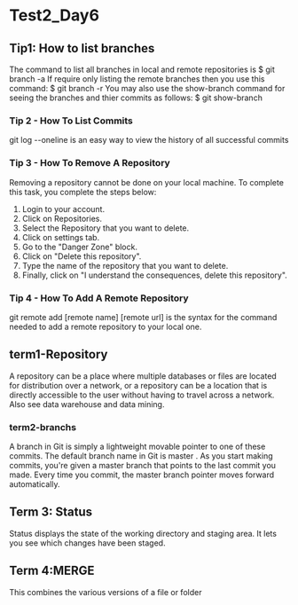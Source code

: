 # Test2_Day6
## Tip1: How to list branches
The command to list all branches in local and remote repositories is
$ git branch -a
If require only listing the remote branches then you use this command:
$ git branch -r
You may also use the show-branch command for seeing the branches and thier commits as follows:
$ git show-branch



### Tip 2 - How To List Commits
git log --oneline is an easy way to view the history of all successful commits

### Tip 3 - How To Remove A Repository
Removing a repository cannot be done on your local machine. To complete this task, you complete the steps below:

1. Login to your account.
2. Click on Repositories.
3. Select the Repository that you want to delete.
4. Click on settings tab.
5. Go to the "Danger Zone" block.
6. Click on "Delete this repository".
7. Type the name of the repository that you want to delete.
8. Finally, click on "I understand the consequences, delete this repository".

### Tip 4 - How To Add A Remote Repository
git remote add [remote name] [remote url] is the syntax for the command needed to add a remote repository to your local one.


## term1-Repository
 A repository can be a place where multiple databases or files are located for distribution over a network, or a repository can be a location that is directly accessible to the user without having to travel across a network. Also see data warehouse and data mining.


### term2-branchs
 A branch in Git is simply a lightweight movable pointer to one of these commits. The default branch name in Git is master . As you start making commits, you're given a master branch that points to the last commit you made. Every time you commit, the master branch pointer moves forward automatically.

 

## Term 3: Status
Status displays the state of the working directory and staging area. It lets you see which changes have been staged.
## Term 4:MERGE
This combines the various versions of a file or folder

